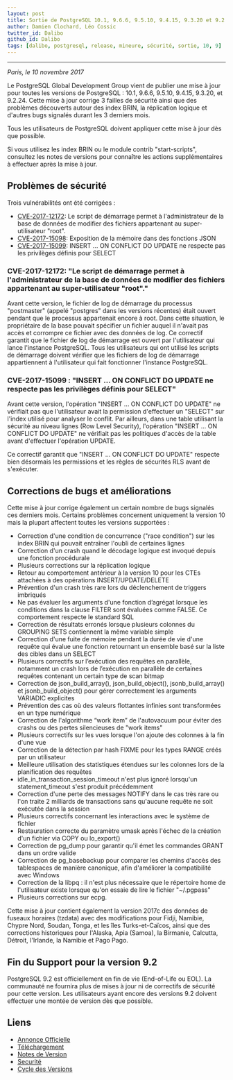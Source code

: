 ```yaml
---
layout: post
title: Sortie de PostgreSQL 10.1, 9.6.6, 9.5.10, 9.4.15, 9.3.20 et 9.2.24 
author: Damien Clochard, Léo Cossic
twitter_id: Dalibo
github_id: Dalibo
tags: [dalibo, postgresql, release, mineure, sécurité, sortie, 10, 9]
---
```


---

*Paris, le 10 novembre 2017*

Le PostgreSQL Global Development Group vient de publier une mise à jour pour toutes les versions de PostgreSQL : 10.1, 9.6.6, 9.5.10, 9.4.15, 9.3.20, et 9.2.24. Cette mise à jour corrige 3 failles de sécurité ainsi que des problèmes découverts autour des index BRIN, la réplication logique et d'autres bugs signalés durant les 3 derniers mois. 

Tous les utilisateurs de PostgreSQL doivent appliquer cette mise à jour dès que possible.

<!--MORE-->

Si vous utilisez les index BRIN ou le module contrib "start-scripts", consultez les notes de versions pour connaître les actions supplémentaires à effectuer après la mise à jour. 

## Problèmes de sécurité

Trois vulnérabilités ont été corrigées :

* [CVE-2017-12172](https://access.redhat.com/security/cve/CVE-2017-12172): Le script de démarrage permet à l'administrateur de la base de données de modifier des fichiers appartenant au super-utilisateur "root".
* [CVE-2017-15098](https://access.redhat.com/security/cve/CVE-2017-15098): Exposition de la mémoire dans des fonctions JSON 
* [CVE-2017-15099](https://access.redhat.com/security/cve/CVE-2017-15099): INSERT ... ON CONFLICT DO UPDATE ne respecte pas les privilèges définis pour SELECT

### CVE-2017-12172: "Le script de démarrage permet à l'administrateur de la base de données de modifier des fichiers appartenant au super-utilisateur "root"."

Avant cette version, le fichier de log de démarrage du processus "postmaster" (appelé "postgres" dans les versions récentes) était ouvert pendant que le processus appartenait encore à root. Dans cette situation, le propriétaire de la base pouvait spécifier un fichier auquel il n'avait pas accès et corrompre ce fichier avec des données de log. Ce correctif garantit que le fichier de log de démarrage est ouvert par l'utilisateur qui lance l'instance PostgreSQL. Tous les utilisateurs qui ont utilisé les scripts de démarrage doivent vérifier que les fichiers de log de démarrage appartiennent à l'utilisateur qui fait fonctionner l'instance PostgreSQL. 

### CVE-2017-15099 : "INSERT ... ON CONFLICT DO UPDATE ne respecte pas les privilèges définis pour SELECT"

Avant cette version, l'opération "INSERT ... ON CONFLICT DO UPDATE" ne vérifiait pas que l'utilisateur avait la permission d'effectuer un "SELECT" sur l'index utilisé pour analyser le conflit. Par ailleurs, dans une table utilisant la sécurité au niveau lignes (Row Level Security), l'opération "INSERT ... ON CONFLICT DO UPDATE" ne vérifiait pas les politiques d'accès de la table avant d'effectuer l'opération UPDATE.

Ce correctif garantit que "INSERT ... ON CONFLICT DO UPDATE" respecte bien désormais les permissions et les règles de sécurités RLS avant de s'exécuter.

## Corrections de bugs et améliorations 

Cette mise à jour corrige également un certain nombre de bugs signalés ces derniers mois. Certains problèmes concernent uniquement la version 10 mais la plupart affectent toutes les versions supportées :

* Correction d'une condition de concurrence ("race condition") sur les index BRIN qui pouvait entraîner l'oubli de certaines lignes
* Correction d'un crash quand le décodage logique est invoqué depuis une fonction procédurale 
* Plusieurs corrections sur la réplication logique
* Retour au comportement antérieur à la version 10 pour les CTEs attachées à des opérations INSERT/UPDATE/DELETE
* Prévention d'un crash très rare lors du déclenchement de triggers imbriqués
* Ne pas évaluer les arguments d'une fonction d’agrégat lorsque les conditions dans la clause FILTER sont évaluées comme FALSE. Ce comportement respecte le standard SQL
* Correction de résultats erronés lorsque plusieurs colonnes du GROUPING SETS contiennent la même variable simple
* Correction d'une fuite de mémoire pendant la durée de vie d'une requête qui évalue une fonction retournant un ensemble basé sur la liste des cibles dans un SELECT
* Plusieurs correctifs sur l’exécution des requêtes en parallèle, notamment un crash lors de l’exécution en parallèle de certaines requêtes contenant un certain type de scan bitmap
* Correction de json_build_array(), json_build_object(), jsonb_build_array() et jsonb_build_object() pour gérer correctement les arguments VARIADIC explicites
* Prévention des cas où des valeurs flottantes infinies sont transformées en un type numérique
* Correction de l'algorithme “work item” de l'autovacuum pour éviter des crashs ou des pertes silencieuses de "work items"
* Plusieurs correctifs sur les vues lorsque l'on ajoute des colonnes à la fin d'une vue
* Correction de la détection par hash FIXME  pour les types RANGE créés par un utilisateur
* Meilleure utilisation des statistiques étendues sur les colonnes lors de la planification des requêtes
* idle_in_transaction_session_timeout n'est plus ignoré lorsqu'un statement_timeout s'est produit précédemment
* Correction d'une perte des messages NOTIFY dans le cas très rare ou l'on traite 2 milliards de transactions sans qu'aucune requête ne soit exécutée dans la session
* Plusieurs correctifs concernant les interactions avec le système de fichier
* Restauration correcte du paramètre umask après l'échec de la création d'un fichier via COPY ou lo_export()
* Correction de pg_dump pour garantir qu'il émet les commandes GRANT dans un ordre valide
* Correction de pg_basebackup pour comparer les chemins d'accès des tablespaces de manière canonique, afin d'améliorer la compatibilité avec Windows
* Correction de la libpq : il n'est plus nécessaire que le répertoire home de l'utilisateur existe lorsque qu'on essaie de lire le fichier  "~/.pgpass"
* Plusieurs corrections sur ecpg.

Cette mise à jour contient également la version 2017c des données de fuseaux horaires (tzdata) avec des modifications pour Fidji, Namibie, Chypre Nord, Soudan, Tonga, et les îles Turks-et-Caïcos, ainsi que des corrections historiques pour l'Alaska, Apia (Samoa), la Birmanie, Calcutta, Détroit, l'Irlande, la Namibie et Pago Pago.

## Fin du Support pour la version 9.2

PostgreSQL 9.2 est officiellement en fin de vie (End-of-Life ou EOL). La communauté ne fournira plus de mises à jour ni de correctifs de sécurité pour cette version. Les utilisateurs ayant encore des versions 9.2 doivent effectuer une montée de version dès que possible. 

## Liens 

* [Annonce Officielle](https://www.postgresql.org/about/news/1801/)
* [Téléchargement](https://www.postgresql.org/download)
* [Notes de Version](https://www.postgresql.org/docs/current/static/release.html)
* [Securité](https://www.postgresql.org/support/security/)
* [Cycle des Versions](https://www.postgresql.org/support/versioning/)

